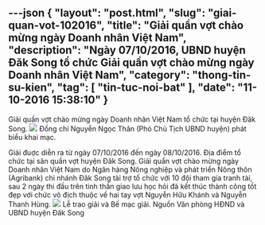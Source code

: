 ---json
{
    "layout": "post.html",
    "slug": "giai-quan-vot-102016",
    "title": "Giải quần vợt chào mừng ngày Doanh nhân Việt Nam",
    "description": "Ngày 07/10/2016, UBND huyện Đăk Song tổ chức Giải quần vợt chào mừng ngày Doanh nhân Việt Nam",
    "category": "thong-tin-su-kien",
    "tag": [
        "tin-tuc-noi-bat"
    ],
    "date": "11-10-2016 15:38:10"
}
---
Giải quần vợt chào mừng ngày Doanh nhân Việt Nam tổ chức tại huyện Đăk Song.
![](http://www.mediafire.com/convkey/75f4/iz7gxz14g5d37c4zg.jpg) 
Đồng chí Nguyễn Ngọc Thân (Phó Chủ Tịch UBND huyện) phát biểu khai mạc.

Giải đuợc diễn ra từ ngày 07/10/2016 đến ngày 08/10/2016. Địa điểm tổ chức tại sân quần vợt huyện Đăk Song. 
Giải quần vợt chào mừng ngày Doanh nhân Việt Nam do Ngân hàng Nông nghiệp và phát triển Nông thôn (Agribank) chi nhánh Đăk Song tài trợ tổ chức với 10 đội tham gia tranh tài, sau 2 ngày thi đấu trên tinh thần giao lưu học hỏi đã kết thúc thành công tốt đẹp với chức vô địch thuộc về hai tay vợt Nguyễn Hữu Khánh và Nguyễn Thanh Hùng. 
![](http://www.mediafire.com/convkey/5c93/28x2box6y83u2cozg.jpg)
Lễ trao giải và Bế mạc giải.
Nguồn Văn phòng HĐND và UBND huyện Đăk Song